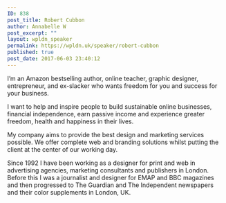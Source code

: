 ```yaml
---
ID: 838
post_title: Robert Cubbon
author: Annabelle W
post_excerpt: ""
layout: wpldn_speaker
permalink: https://wpldn.uk/speaker/robert-cubbon
published: true
post_date: 2017-06-03 23:40:12
---
```

I’m an Amazon bestselling author, online teacher, graphic designer, entrepreneur, and ex-slacker who wants freedom for you and success for your business.

I want to help and inspire people to build sustainable online businesses, financial independence, earn passive income and experience greater freedom, health and happiness in their lives.

My company aims to provide the best design and marketing services possible. We offer complete web and branding solutions whilst putting the client at the center of our working day.

Since 1992 I have been working as a designer for print and web in advertising agencies, marketing consultants and publishers in London. Before this I was a journalist and designer for EMAP and BBC magazines and then progressed to The Guardian and The Independent newspapers and their color supplements in London, UK.